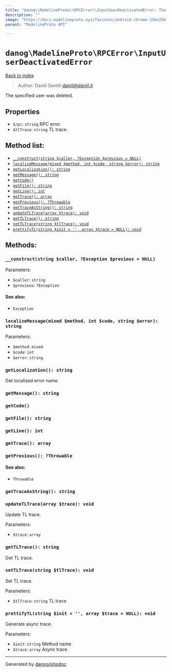 ```yaml
---
title: "danog\\MadelineProto\\RPCError\\InputUserDeactivatedError: The specified user was deleted."
description: ""
image: "https://docs.madelineproto.xyz/favicons/android-chrome-256x256.png"
parent: "MadelineProto API"

---
```

# `danog\MadelineProto\RPCError\InputUserDeactivatedError`
[Back to index](../../../index.html)

> Author: Daniil Gentili <daniil@daniil.it>  
  

The specified user was deleted.  



## Properties
* `$rpc`: `string` RPC error
* `$tlTrace`: `string` TL trace.

## Method list:
* [`__construct(string $caller, ?Exception $previous = NULL)`](#__construct)
* [`localizeMessage(mixed $method, int $code, string $error): string`](#localizeMessage)
* [`getLocalization(): string`](#getLocalization)
* [`getMessage(): string`](#getMessage)
* [`getCode()`](#getCode)
* [`getFile(): string`](#getFile)
* [`getLine(): int`](#getLine)
* [`getTrace(): array`](#getTrace)
* [`getPrevious(): ?Throwable`](#getPrevious)
* [`getTraceAsString(): string`](#getTraceAsString)
* [`updateTLTrace(array $trace): void`](#updateTLTrace)
* [`getTLTrace(): string`](#getTLTrace)
* [`setTLTrace(string $tlTrace): void`](#setTLTrace)
* [`prettifyTL(string $init = '', array $trace = NULL): void`](#prettifyTL)

## Methods:
### <a name="__construct"></a> `__construct(string $caller, ?Exception $previous = NULL)`




Parameters:

* `$caller`: `string`   
* `$previous`: `?Exception`   


#### See also: 
* `Exception`




### <a name="localizeMessage"></a> `localizeMessage(mixed $method, int $code, string $error): string`




Parameters:

* `$method`: `mixed`   
* `$code`: `int`   
* `$error`: `string`   



### <a name="getLocalization"></a> `getLocalization(): string`

Get localized error name.



### <a name="getMessage"></a> `getMessage(): string`





### <a name="getCode"></a> `getCode()`





### <a name="getFile"></a> `getFile(): string`





### <a name="getLine"></a> `getLine(): int`





### <a name="getTrace"></a> `getTrace(): array`





### <a name="getPrevious"></a> `getPrevious(): ?Throwable`




#### See also: 
* `Throwable`




### <a name="getTraceAsString"></a> `getTraceAsString(): string`





### <a name="updateTLTrace"></a> `updateTLTrace(array $trace): void`

Update TL trace.


Parameters:

* `$trace`: `array`   



### <a name="getTLTrace"></a> `getTLTrace(): string`

Get TL trace.



### <a name="setTLTrace"></a> `setTLTrace(string $tlTrace): void`

Set TL trace.


Parameters:

* `$tlTrace`: `string` TL trace  



### <a name="prettifyTL"></a> `prettifyTL(string $init = '', array $trace = NULL): void`

Generate async trace.


Parameters:

* `$init`: `string` Method name  
* `$trace`: `array` Async trace  



---
Generated by [danog/phpdoc](https://phpdoc.daniil.it)
